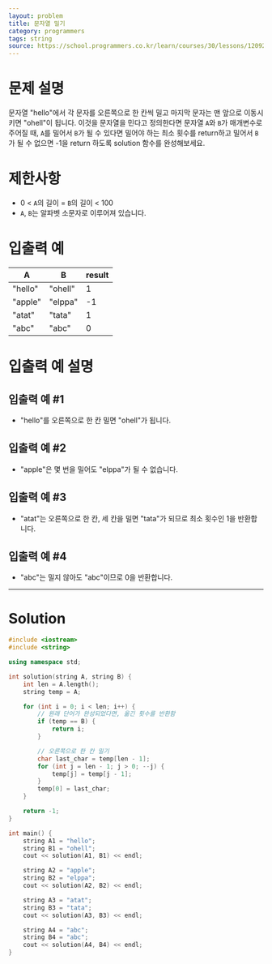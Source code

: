 ```yaml
---
layout: problem
title: 문자열 밀기
category: programmers
tags: string
source: https://school.programmers.co.kr/learn/courses/30/lessons/120921
---
```


# 문제 설명

문자열 "hello"에서 각 문자를 오른쪽으로 한 칸씩 밀고 마지막 문자는 맨 앞으로 이동시키면 "ohell"이 됩니다. 이것을 문자열을 민다고 정의한다면 문자열 `A`와 `B`가 매개변수로 주어질 때, `A`를 밀어서 `B`가 될 수 있다면 밀어야 하는 최소 횟수를 return하고 밀어서 `B`가 될 수 없으면 -1을 return 하도록 solution 함수를 완성해보세요.

# 제한사항

- 0 < `A`의 길이 = `B`의 길이 < 100
- `A`, `B`는 알파벳 소문자로 이루어져 있습니다.

# 입출력 예

| A | B | result |
| --- | --- | --- |
| "hello" | "ohell" | 1 |
| "apple" | "elppa" | -1 |
| "atat" | "tata" | 1 |
| "abc" | "abc" | 0 |

# 입출력 예 설명

## 입출력 예 #1

- "hello"를 오른쪽으로 한 칸 밀면 "ohell"가 됩니다.

## 입출력 예 #2

- "apple"은 몇 번을 밀어도 "elppa"가 될 수 없습니다.

## 입출력 예 #3

- "atat"는 오른쪽으로 한 칸, 세 칸을 밀면 "tata"가 되므로 최소 횟수인 1을 반환합니다.

## 입출력 예 #4

- "abc"는 밀지 않아도 "abc"이므로 0을 반환합니다.

---

# Solution

```cpp
#include <iostream>
#include <string>

using namespace std;

int solution(string A, string B) {
    int len = A.length();
    string temp = A;

    for (int i = 0; i < len; i++) {
        // 원래 단어가 완성되었다면, 옮긴 횟수를 반환함
        if (temp == B) {
            return i;
        }

        // 오른쪽으로 한 칸 밀기
        char last_char = temp[len - 1];
        for (int j = len - 1; j > 0; --j) {
            temp[j] = temp[j - 1];
        }
        temp[0] = last_char;
    }

    return -1;
}

int main() {
    string A1 = "hello";
    string B1 = "ohell";
    cout << solution(A1, B1) << endl;

    string A2 = "apple";
    string B2 = "elppa";
    cout << solution(A2, B2) << endl;

    string A3 = "atat";
    string B3 = "tata";
    cout << solution(A3, B3) << endl;

    string A4 = "abc";
    string B4 = "abc";
    cout << solution(A4, B4) << endl;
}
```
